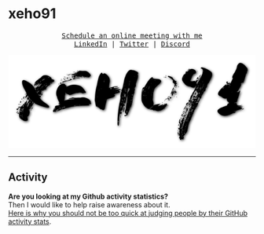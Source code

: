 # xeho91

<p align="center">
 <samp>
    <a href="https://cal.com/xeho91/online">Schedule an online meeting with me</a>
 </br>
    <a href="https://linkedin.com/in/xeho91">LinkedIn</a> |
    <a href="https://twitter.com/xeho91">Twitter</a> |
    <a href="https://discord.com/users/xeho91#8903">Discord</a>
  </samp>
</p>

![xeho91's animated logo](./xeho91-logo.svg)

---

## Activity

**Are you looking at my Github activity statistics?**\
Then I would like to help raise awareness about it.\
[Here is why you should not be too quick at judging people by their GitHub activity stats](https://devdojo.com/bobbyiliev/here-is-why-you-should-not-be-too-quick-at-judging-people-by-their-github-activity-stats).

